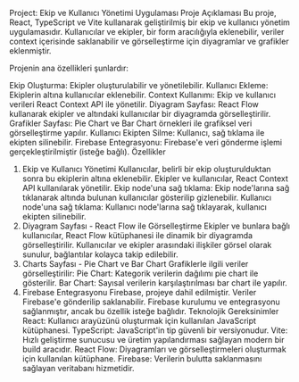 Project: Ekip ve Kullanıcı Yönetimi Uygulaması
Proje Açıklaması
Bu proje, React, TypeScript ve Vite kullanarak geliştirilmiş bir ekip ve kullanıcı yönetim uygulamasıdır. Kullanıcılar ve ekipler, bir form aracılığıyla eklenebilir, veriler context içerisinde saklanabilir ve görselleştirme için diyagramlar ve grafikler eklenmiştir.

Projenin ana özellikleri şunlardır:

Ekip Oluşturma: Ekipler oluşturulabilir ve yönetilebilir.
Kullanıcı Ekleme: Ekiplerin altına kullanıcılar eklenebilir.
Context Kullanımı: Ekip ve kullanıcı verileri React Context API ile yönetilir.
Diyagram Sayfası: React Flow kullanarak ekipler ve altındaki kullanıcılar bir diyagramda görselleştirilir.
Grafikler Sayfası: Pie Chart ve Bar Chart örnekleri ile grafiksel veri görselleştirme yapılır.
Kullanıcı Ekipten Silme: Kullanıcı, sağ tıklama ile ekipten silinebilir.
Firebase Entegrasyonu: Firebase'e veri gönderme işlemi gerçekleştirilmiştir (isteğe bağlı).
Özellikler
1. Ekip ve Kullanıcı Yönetimi
Kullanıcılar, belirli bir ekip oluşturulduktan sonra bu ekiplerin altına eklenebilir.
Ekipler ve kullanıcılar, React Context API kullanılarak yönetilir.
Ekip node'una sağ tıklama: Ekip node'larına sağ tıklanarak altında bulunan kullanıcılar gösterilip gizlenebilir.
Kullanıcı node'una sağ tıklama: Kullanıcı node'larına sağ tıklayarak, kullanıcı ekipten silinebilir.
2. Diyagram Sayfası - React Flow ile Görselleştirme
Ekipler ve bunlara bağlı kullanıcılar, React Flow kütüphanesi ile dinamik bir diyagramda görselleştirilir.
Kullanıcılar ve ekipler arasındaki ilişkiler görsel olarak sunulur, bağlantılar kolayca takip edilebilir.
3. Charts Sayfası - Pie Chart ve Bar Chart
Grafiklerle ilgili veriler görselleştirilir:
Pie Chart: Kategorik verilerin dağılımı pie chart ile gösterilir.
Bar Chart: Sayısal verilerin karşılaştırılması bar chart ile yapılır.
4. Firebase Entegrasyonu
Firebase, projeye dahil edilmiştir. Veriler Firebase'e gönderilip saklanabilir.
Firebase kurulumu ve entegrasyonu sağlanmıştır, ancak bu özellik isteğe bağlıdır.
Teknolojik Gereksinimler
React: Kullanıcı arayüzünü oluşturmak için kullanılan JavaScript kütüphanesi.
TypeScript: JavaScript'in tip güvenli bir versiyonudur.
Vite: Hızlı geliştirme sunucusu ve üretim yapılandırması sağlayan modern bir build aracıdır.
React Flow: Diyagramları ve görselleştirmeleri oluşturmak için kullanılan kütüphane.
Firebase: Verilerin bulutta saklanmasını sağlayan veritabanı hizmetidir.
